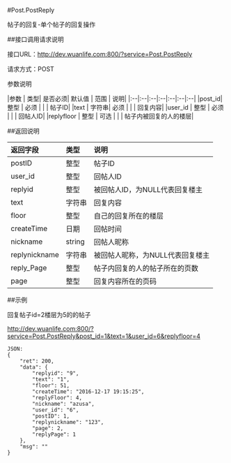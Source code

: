 #Post.PostReply

帖子的回复-单个帖子的回复操作

##接口调用请求说明

接口URL：http://dev.wuanlife.com:800/?service=Post.PostReply

请求方式：POST

参数说明

|参数  |  类型|  是否必须|    默认值 |   范围     | 说明|
|:--|:--|:--|:--|:--|:--|:--|
|post_id|   整型  |  必须     |       |      |        帖子ID|
|text      |  字符串|  必须     |      |   |          回复内容|
|user_id    | 整型 | 必须     |         |  |        回帖人ID|
|replyfloor    | 整型 | 可选     |         |  |        帖子内被回复的人的楼层|

##返回说明

|返回字段         |   类型      |  说明|
|:--|:--|:--|
|postID    |    整型       |帖子ID|
|user_id     |   整型   |    回帖人ID|
|replyid        |     整型|被回帖人ID，为NULL代表回复楼主|
|text            |    字符串    | 回复内容|
|floor      |         整型     |  自己的回复所在的楼层|
|createTime     |     日期  |     回帖时间|
|nickname   |string|    回帖人昵称|
|replynickname     |     字符串  |被回帖人昵称，为NULL代表回复楼主|
|reply_Page    |     整型  |     帖子内回复的人的帖子所在的页数|
|page|整型|回复内容所在的页码|

##示例

回复帖子id=2楼层为5的的帖子

http://dev.wuanlife.com:800/?service=Post.PostReply&post_id=1&text=1&user_id=6&replyfloor=4

    JSON:
    {
        "ret": 200,
        "data": {
            "replyid": "9",
            "text": "1",
            "floor": 51,
            "createTime": "2016-12-17 19:15:25",
            "replyFloor": 4,
            "nickname": "azusa",
            "user_id": "6",
            "postID": 1,
            "replynickname": "123",
            "page": 2,
            "replyPage": 1
        },
        "msg": ""
    }
